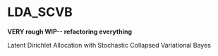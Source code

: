 LDA_SCVB
========

**VERY rough WIP-- refactoring everything**


Latent Dirichlet Allocation with Stochastic Collapsed Variational Bayes
